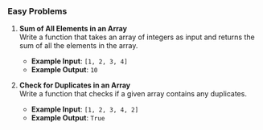 ### Easy Problems

1. **Sum of All Elements in an Array**  
   Write a function that takes an array of integers as input and returns the sum of all the elements in the array.
   - **Example Input**: `[1, 2, 3, 4]`  
   - **Example Output**: `10`

2. **Check for Duplicates in an Array**  
   Write a function that checks if a given array contains any duplicates.
   - **Example Input**: `[1, 2, 3, 4, 2]`  
   - **Example Output**: `True`
